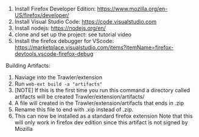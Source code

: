 1. Install Firefox Developer Edition: https://www.mozilla.org/en-US/firefox/developer/
2. Install Visual Studio Code: https://code.visualstudio.com
3. Install nodejs: https://nodejs.org/en/
4. clone and set up the project: see tutorial video
5. Install the firefox debugger for VScode: https://marketplace.visualstudio.com/items?itemName=firefox-devtools.vscode-firefox-debug


Building Artifacts:
1. Naviage into the Trawler/extension
2. Run `web-ext build -a "artifacts"` 
3. \[NOTE\] If this is the first time you run this command a directory called artifacts will be created Trawler/extension/artifacts/
4. A file will created in the Trawler/extension/artifacts that ends in .zip
5. Rename this file to end with .xip instead of .zip.
6. This can now be installed as a standard firefox extension
    Note that this will only work in firefox dev edition since this artifact is not signed by Mozilla
